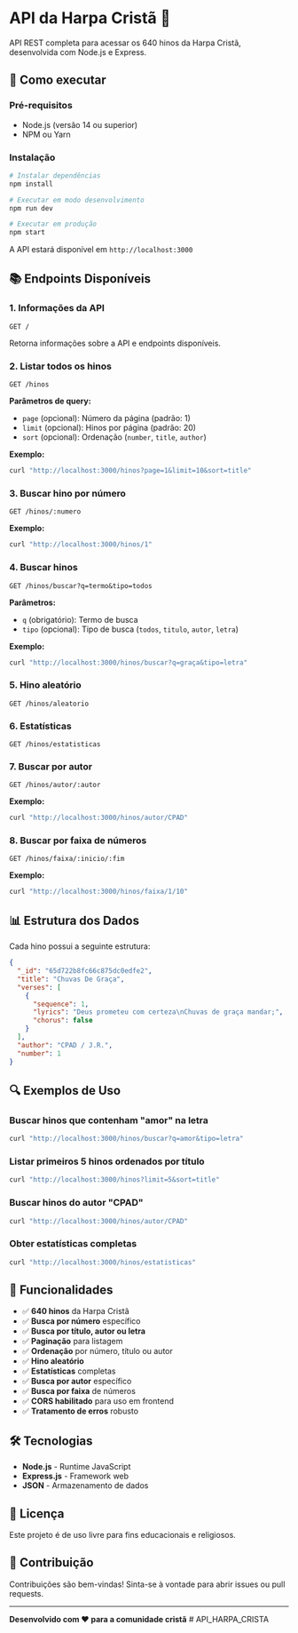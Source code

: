 # API da Harpa Cristã 🎵

API REST completa para acessar os 640 hinos da Harpa Cristã, desenvolvida com Node.js e Express.

## 🚀 Como executar

### Pré-requisitos
- Node.js (versão 14 ou superior)
- NPM ou Yarn

### Instalação
```bash
# Instalar dependências
npm install

# Executar em modo desenvolvimento
npm run dev

# Executar em produção
npm start
```

A API estará disponível em `http://localhost:3000`

## 📚 Endpoints Disponíveis

### 1. Informações da API
```
GET /
```
Retorna informações sobre a API e endpoints disponíveis.

### 2. Listar todos os hinos
```
GET /hinos
```

**Parâmetros de query:**
- `page` (opcional): Número da página (padrão: 1)
- `limit` (opcional): Hinos por página (padrão: 20)
- `sort` (opcional): Ordenação (`number`, `title`, `author`)

**Exemplo:**
```bash
curl "http://localhost:3000/hinos?page=1&limit=10&sort=title"
```

### 3. Buscar hino por número
```
GET /hinos/:numero
```

**Exemplo:**
```bash
curl "http://localhost:3000/hinos/1"
```

### 4. Buscar hinos
```
GET /hinos/buscar?q=termo&tipo=todos
```

**Parâmetros:**
- `q` (obrigatório): Termo de busca
- `tipo` (opcional): Tipo de busca (`todos`, `titulo`, `autor`, `letra`)

**Exemplo:**
```bash
curl "http://localhost:3000/hinos/buscar?q=graça&tipo=letra"
```

### 5. Hino aleatório
```
GET /hinos/aleatorio
```

### 6. Estatísticas
```
GET /hinos/estatisticas
```

### 7. Buscar por autor
```
GET /hinos/autor/:autor
```

**Exemplo:**
```bash
curl "http://localhost:3000/hinos/autor/CPAD"
```

### 8. Buscar por faixa de números
```
GET /hinos/faixa/:inicio/:fim
```

**Exemplo:**
```bash
curl "http://localhost:3000/hinos/faixa/1/10"
```

## 📊 Estrutura dos Dados

Cada hino possui a seguinte estrutura:

```json
{
  "_id": "65d722b8fc66c875dc0edfe2",
  "title": "Chuvas De Graça",
  "verses": [
    {
      "sequence": 1,
      "lyrics": "Deus prometeu com certeza\nChuvas de graça mandar;",
      "chorus": false
    }
  ],
  "author": "CPAD / J.R.",
  "number": 1
}
```

## 🔍 Exemplos de Uso

### Buscar hinos que contenham "amor" na letra
```bash
curl "http://localhost:3000/hinos/buscar?q=amor&tipo=letra"
```

### Listar primeiros 5 hinos ordenados por título
```bash
curl "http://localhost:3000/hinos?limit=5&sort=title"
```

### Buscar hinos do autor "CPAD"
```bash
curl "http://localhost:3000/hinos/autor/CPAD"
```

### Obter estatísticas completas
```bash
curl "http://localhost:3000/hinos/estatisticas"
```

## 🌟 Funcionalidades

- ✅ **640 hinos** da Harpa Cristã
- ✅ **Busca por número** específico
- ✅ **Busca por título, autor ou letra**
- ✅ **Paginação** para listagem
- ✅ **Ordenação** por número, título ou autor
- ✅ **Hino aleatório**
- ✅ **Estatísticas** completas
- ✅ **Busca por autor** específico
- ✅ **Busca por faixa** de números
- ✅ **CORS habilitado** para uso em frontend
- ✅ **Tratamento de erros** robusto

## 🛠️ Tecnologias

- **Node.js** - Runtime JavaScript
- **Express.js** - Framework web
- **JSON** - Armazenamento de dados

## 📝 Licença

Este projeto é de uso livre para fins educacionais e religiosos.

## 🤝 Contribuição

Contribuições são bem-vindas! Sinta-se à vontade para abrir issues ou pull requests.

---

**Desenvolvido com ❤️ para a comunidade cristã** # API_HARPA_CRISTA
